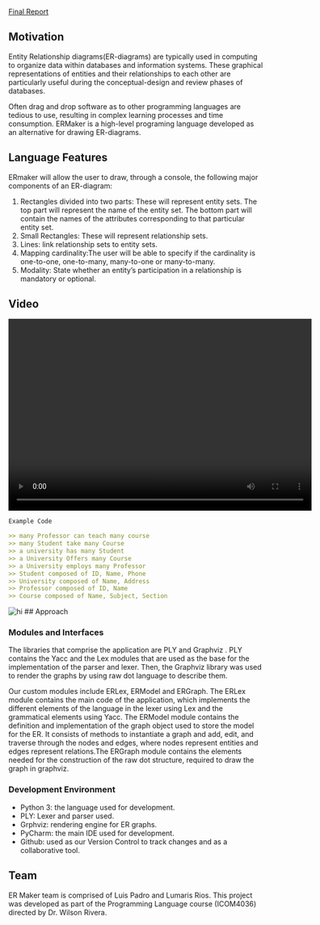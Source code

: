 [Final Report](https://docs.google.com/document/d/1ibL46I4llShFs_w-7vZYXgDiehfogCvZ3GzFjLpRHDs/edit?usp=sharing)
## Motivation
Entity Relationship diagrams(ER-diagrams) are typically used in computing to organize data within databases and information systems. These graphical representations of entities and their relationships to each other are particularly useful during the conceptual-design and review phases of databases. 

Often drag and drop software as to other programming languages are tedious to use, resulting in complex learning processes and time consumption. ERMaker is a high-level programing language developed as an alternative for drawing ER-diagrams. 


## Language Features
ERmaker will allow the user to draw, through a console, the following major components of an ER-diagram:
1. Rectangles divided into two parts: These will represent entity sets. The top part will represent the name of the entity set. The      bottom part will contain the names of the attributes corresponding to that particular entity set.
2. Small Rectangles: These will represent relationship sets.
3. Lines: link relationship sets to entity sets.
4. Mapping cardinality:The user will be able to specify if the cardinality is one-to-one, one-to-many, many-to-one or many-to-many.
5. Modality: State whether an entity’s participation in a relationship is mandatory or optional.

## Video
<video src="
https://r3---sn-hp57kn7z.c.drive.google.com/videoplayback?id=7c3ee3c6fa822a51&itag=22&source=webdrive&requiressl=yes&mm=30&mn=sn-hp57kn7z&ms=nxu&mv=u&pl=24&sc=yes&ttl=transient&ei=FCoQXImcFpLWqwXGuKnABA&susc=dr&driveid=1NfOmJEIu9PFFBdDMsXo0N5gToadCiTGb&app=texmex&mime=video/mp4&dur=62.833&lmt=1544562249071471&mt=1544562970&ip=136.145.214.12&ipbits=0&expire=1544577620&cp=QVNJVkZfVlZQQVhOOkpXam1oU2F3TVhR&sparams=ip,ipbits,expire,id,itag,source,requiressl,mm,mn,ms,mv,pl,sc,ttl,ei,susc,driveid,app,mime,dur,lmt,cp&signature=27C6B22B2E862B5C3661D402A86D123D037C5A47241DDB0699455A43CDFD93FB.CF8E28E7170C75ED46D1C7E0D2869BED966DA0CEB190E8D94DEF00BC0B5917FF&key=us0&cpn=8CLowfImqAIsaq2u&c=WEB_EMBEDDED_PLAYER&cver=20181208" width="600" height="380" controls preload></video>
```markdown
Example Code

>> many Professor can teach many course
>> many Student take many Course
>> a university has many Student
>> a University Offers many Course
>> a University employs many Professor
>> Student composed of ID, Name, Phone
>> University composed of Name, Address
>> Professor composed of ID, Name
>> Course composed of Name, Subject, Section

```
<img src="https://lh5.googleusercontent.com/iomq-4IDmWhDuy-nu2uBgDCxCxHak9yW0JFcCbDmv2Ul3PGQWpLPvQxl2NoTSM6eK3gDvfILeVDo3tI-aWQ5=w958-h830-rw" alt="hi" class="inline"/>
## Approach

### Modules and Interfaces

The libraries that comprise the application are PLY and Graphviz . PLY contains the Yacc and the Lex modules that are used as the base for the implementation of the parser and lexer. Then, the Graphviz library was used to render the graphs by using raw dot language to describe them. 

Our custom modules include ERLex, ERModel and ERGraph. The ERLex module contains the main code of the application, which implements the different elements of the language in the lexer using Lex and the grammatical elements using Yacc.  The ERModel module contains the definition and implementation of the graph object used to store the model for the ER. It consists of methods to instantiate a graph and  add, edit, and traverse through the nodes and edges, where nodes represent entities and edges represent relations.The ERGraph module contains the elements needed for the construction of the raw dot structure, required to draw the graph in graphviz.


### Development Environment

- Python 3: the language used for development.
- PLY: Lexer and parser used.
- Grphviz: rendering engine for ER graphs.
- PyCharm: the main IDE used for development.
- Github: used as our Version Control to track changes and as a collaborative tool.



## Team

ER Maker team is comprised of Luis Padro and Lumaris Rios. This project was developed as part of the Programming Language course (ICOM4036) directed by Dr. Wilson Rivera.
